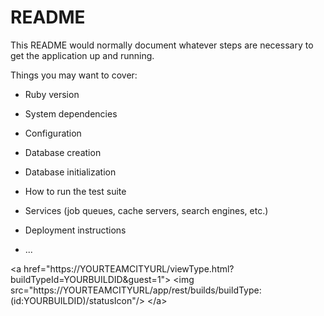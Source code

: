 # README

This README would normally document whatever steps are necessary to get the
application up and running.

Things you may want to cover:

* Ruby version

* System dependencies

* Configuration

* Database creation

* Database initialization

* How to run the test suite

* Services (job queues, cache servers, search engines, etc.)

* Deployment instructions

* ...

&lt;a href="https://YOURTEAMCITYURL/viewType.html?buildTypeId=YOURBUILDID&guest=1"&gt;
&lt;img src="https://YOURTEAMCITYURL/app/rest/builds/buildType:(id:YOURBUILDID)/statusIcon"/&gt;
&lt;/a&gt;
